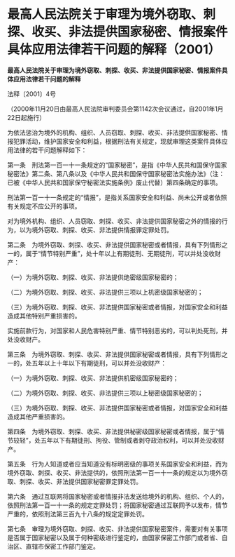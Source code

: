 # 最高人民法院关于审理为境外窃取、刺探、收买、非法提供国家秘密、情报案件具体应用法律若干问题的解释（2001）


**最高人民法院关于审理为境外窃取、刺探、收买、非法提供国家秘密、情报案件具体应用法律若干问题的解释**

法释〔2001〕4号

（2000年11月20日由最高人民法院审判委员会第1142次会议通过，自2001年1月22日起施行）

为依法惩治为境外的机构、组织、人员窃取、刺探、收买、非法提供国家秘密、情报犯罪活动，维护国家安全和利益，根据刑法有关规定，现就审理这类案件具体应用法律的若干问题解释如下：

第一条　刑法第一百一十一条规定的“国家秘密”，是指《中华人民共和国保守国家秘密法》第二条、第八条以及《中华人民共和国保守国家秘密法实施办法》（注：已被《中华人民共和国家保守秘密法实施条例》废止代替）第四条确定的事项。

刑法第一百一十一条规定的“情报”，是指关系国家安全和利益、尚未公开或者依照有关规定不应公开的事项。

对为境外机构、组织、人员窃取、刺探、收买、非法提供国家秘密之外的情报的行为，以为境外窃取、刺探、收买、非法提供情报罪定罪处罚。

第二条　为境外窃取、刺探、收买、非法提供国家秘密或者情报，具有下列情形之一的，属于“情节特别严重”，处十年以上有期徒刑、无期徒刑，可以并处没收财产：

（一）为境外窃取、刺探、收买、非法提供绝密级国家秘密的；

（二）为境外窃取、刺探、收买、非法提供三项以上机密级国家秘密的；

（三）为境外窃取、刺探、收买、非法提供国家秘密或者情报，对国家安全和利益造成其他特别严重损害的。

实施前款行为，对国家和人民危害特别严重、情节特别恶劣的，可以判处死刑，并处没收财产。

第三条　为境外窃取、刺探、收买、非法提供国家秘密或者情报，具有下列情形之一的，处五年以上十年以下有期徒刑，可以并处没收财产：

（一）为境外窃取、刺探、收买、非法提供机密级国家秘密的；

（二）为境外窃取、刺探、收买、非法提供三项以上秘密级国家秘密的；

（三）为境外窃取、刺探、收买、非法提供国家秘密或者情报，对国家安全和利益造成其他严重损害的。

第四条　为境外窃取、刺探、收买、非法提供秘密级国家秘密或者情报，属于“情节较轻”，处五年以下有期徒刑、拘役、管制或者剥夺政治权利，可以并处没收财产。

第五条　行为人知道或者应当知道没有标明密级的事项关系国家安全和利益，而为境外窃取、刺探、收买、非法提供的，依照刑法第一百一十一条的规定以为境外窃取、刺探、收买、非法提供国家秘密罪定罪处罚。

第六条　通过互联网将国家秘密或者情报非法发送给境外的机构、组织、个人的，依照刑法第一百一十一条的规定定罪处罚；将国家秘密通过互联网予以发布，情节严重的，依照刑法第三百九十八条的规定定罪处罚。

 
第七条　审理为境外窃取、刺探、收买、非法提供国家秘密案件，需要对有关事项是否属于国家秘密以及属于何种密级进行鉴定的，由国家保密工作部门或者省、自治区、直辖市保密工作部门鉴定。


